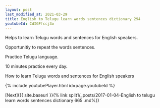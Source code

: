 ```yaml
---
layout: post
last_modified_at: 2021-03-29
title: English to Telugu learn words sentences dictionary 294 
youtubeId: CdIGFfccj3o
---
```

 
 
Helps to learn Telugu words and sentences for English speakers.

Opportunitiy to repeat the words sentences. 

Practice Telugu language. 
 
10 minutes practice every day. 
 
How to learn Telugu words and sentences for English speakers 
 
{% include youtubePlayer.html id=page.youtubeId %}
 
 
[Next]({{ site.baseurl }}{% link  split1/_posts/2017-01-04-English to telugu learn words sentences dictionary 665 .md%})
 
